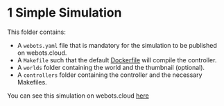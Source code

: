 # 1 Simple Simulation
This folder contains:
 - A `webots.yaml` file that is mandatory for the simulation to be published on webots.cloud.
 - A `Makefile` such that the default [Dockerfile](https://github.com/cyberbotics/webots/blob/master/resources/web/server/config/simulation/docker/Dockerfile.default) will compile the controller.
 - A `worlds` folder containing the world and the thumbnail (optional).
 - A `controllers` folder containing the controller and the necessary Makefiles.

You can see this simulation on webots.cloud [here](https://webots.cloud/run?version=R2022b&url=https://github.com/cyberbotics/webots-cloud-simulation-demos/blob/main/1_simple_simulation/worlds/panda.wbt)
